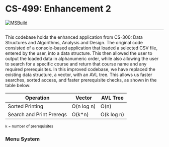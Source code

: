 # CS-499: Enhancement 2

[![MSBuild](https://github.com/chris3024/CS_499_Enhancement_2/actions/workflows/msbuild.yml/badge.svg)](https://github.com/chris3024/CS_499_Enhancement_2/actions/workflows/msbuild.yml)
___

This codebase holds the enhanced application from CS-300: Data Structures and Algorithms, Analysis and Design. The original code consisted of a console-based application that loaded a selected CSV file, entered by the user, into a data structure. This then allowed the user to output the loaded data in alphanumeric order, while also allowing the user to search for a specific course and return that course name and any required prerequisites. In this improved codebase, we have replaced the existing data structure, a vector, with an AVL tree. This allows us faster searches, sorted access, and faster prerequisite checks, as shown in the table below: 

Operation | Vector | AVL Tree 
--- | --- | ---
Sorted Printing | O(n log n) | O(n)
Search and Print Prereqs | O(k*n) | O(k log n)

<sub>k = number of prerequisites</sub>

### Menu System
<img src="" alt=""/>

